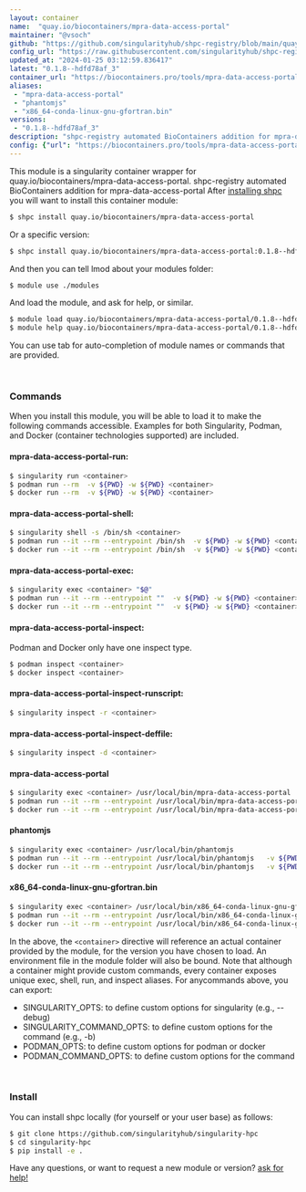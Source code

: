 ```yaml
---
layout: container
name:  "quay.io/biocontainers/mpra-data-access-portal"
maintainer: "@vsoch"
github: "https://github.com/singularityhub/shpc-registry/blob/main/quay.io/biocontainers/mpra-data-access-portal/container.yaml"
config_url: "https://raw.githubusercontent.com/singularityhub/shpc-registry/main/quay.io/biocontainers/mpra-data-access-portal/container.yaml"
updated_at: "2024-01-25 03:12:59.836417"
latest: "0.1.8--hdfd78af_3"
container_url: "https://biocontainers.pro/tools/mpra-data-access-portal"
aliases:
 - "mpra-data-access-portal"
 - "phantomjs"
 - "x86_64-conda-linux-gnu-gfortran.bin"
versions:
 - "0.1.8--hdfd78af_3"
description: "shpc-registry automated BioContainers addition for mpra-data-access-portal"
config: {"url": "https://biocontainers.pro/tools/mpra-data-access-portal", "maintainer": "@vsoch", "description": "shpc-registry automated BioContainers addition for mpra-data-access-portal", "latest": {"0.1.8--hdfd78af_3": "sha256:9ede44226d22207714469b96ea96bb0ef2b87f73d3a228579d0f5abbc2c256d7"}, "tags": {"0.1.8--hdfd78af_3": "sha256:9ede44226d22207714469b96ea96bb0ef2b87f73d3a228579d0f5abbc2c256d7"}, "docker": "quay.io/biocontainers/mpra-data-access-portal", "aliases": {"mpra-data-access-portal": "/usr/local/bin/mpra-data-access-portal", "phantomjs": "/usr/local/bin/phantomjs", "x86_64-conda-linux-gnu-gfortran.bin": "/usr/local/bin/x86_64-conda-linux-gnu-gfortran.bin"}}
---
```


This module is a singularity container wrapper for quay.io/biocontainers/mpra-data-access-portal.
shpc-registry automated BioContainers addition for mpra-data-access-portal
After [installing shpc](#install) you will want to install this container module:


```bash
$ shpc install quay.io/biocontainers/mpra-data-access-portal
```

Or a specific version:

```bash
$ shpc install quay.io/biocontainers/mpra-data-access-portal:0.1.8--hdfd78af_3
```

And then you can tell lmod about your modules folder:

```bash
$ module use ./modules
```

And load the module, and ask for help, or similar.

```bash
$ module load quay.io/biocontainers/mpra-data-access-portal/0.1.8--hdfd78af_3
$ module help quay.io/biocontainers/mpra-data-access-portal/0.1.8--hdfd78af_3
```

You can use tab for auto-completion of module names or commands that are provided.

<br>

### Commands

When you install this module, you will be able to load it to make the following commands accessible.
Examples for both Singularity, Podman, and Docker (container technologies supported) are included.

#### mpra-data-access-portal-run:

```bash
$ singularity run <container>
$ podman run --rm  -v ${PWD} -w ${PWD} <container>
$ docker run --rm  -v ${PWD} -w ${PWD} <container>
```

#### mpra-data-access-portal-shell:

```bash
$ singularity shell -s /bin/sh <container>
$ podman run --it --rm --entrypoint /bin/sh  -v ${PWD} -w ${PWD} <container>
$ docker run --it --rm --entrypoint /bin/sh  -v ${PWD} -w ${PWD} <container>
```

#### mpra-data-access-portal-exec:

```bash
$ singularity exec <container> "$@"
$ podman run --it --rm --entrypoint ""  -v ${PWD} -w ${PWD} <container> "$@"
$ docker run --it --rm --entrypoint ""  -v ${PWD} -w ${PWD} <container> "$@"
```

#### mpra-data-access-portal-inspect:

Podman and Docker only have one inspect type.

```bash
$ podman inspect <container>
$ docker inspect <container>
```

#### mpra-data-access-portal-inspect-runscript:

```bash
$ singularity inspect -r <container>
```

#### mpra-data-access-portal-inspect-deffile:

```bash
$ singularity inspect -d <container>
```


#### mpra-data-access-portal

```bash
$ singularity exec <container> /usr/local/bin/mpra-data-access-portal
$ podman run --it --rm --entrypoint /usr/local/bin/mpra-data-access-portal   -v ${PWD} -w ${PWD} <container> -c " $@"
$ docker run --it --rm --entrypoint /usr/local/bin/mpra-data-access-portal   -v ${PWD} -w ${PWD} <container> -c " $@"
```


#### phantomjs

```bash
$ singularity exec <container> /usr/local/bin/phantomjs
$ podman run --it --rm --entrypoint /usr/local/bin/phantomjs   -v ${PWD} -w ${PWD} <container> -c " $@"
$ docker run --it --rm --entrypoint /usr/local/bin/phantomjs   -v ${PWD} -w ${PWD} <container> -c " $@"
```


#### x86_64-conda-linux-gnu-gfortran.bin

```bash
$ singularity exec <container> /usr/local/bin/x86_64-conda-linux-gnu-gfortran.bin
$ podman run --it --rm --entrypoint /usr/local/bin/x86_64-conda-linux-gnu-gfortran.bin   -v ${PWD} -w ${PWD} <container> -c " $@"
$ docker run --it --rm --entrypoint /usr/local/bin/x86_64-conda-linux-gnu-gfortran.bin   -v ${PWD} -w ${PWD} <container> -c " $@"
```



In the above, the `<container>` directive will reference an actual container provided
by the module, for the version you have chosen to load. An environment file in the
module folder will also be bound. Note that although a container
might provide custom commands, every container exposes unique exec, shell, run, and
inspect aliases. For anycommands above, you can export:

 - SINGULARITY_OPTS: to define custom options for singularity (e.g., --debug)
 - SINGULARITY_COMMAND_OPTS: to define custom options for the command (e.g., -b)
 - PODMAN_OPTS: to define custom options for podman or docker
 - PODMAN_COMMAND_OPTS: to define custom options for the command

<br>

### Install

You can install shpc locally (for yourself or your user base) as follows:

```bash
$ git clone https://github.com/singularityhub/singularity-hpc
$ cd singularity-hpc
$ pip install -e .
```

Have any questions, or want to request a new module or version? [ask for help!](https://github.com/singularityhub/singularity-hpc/issues)